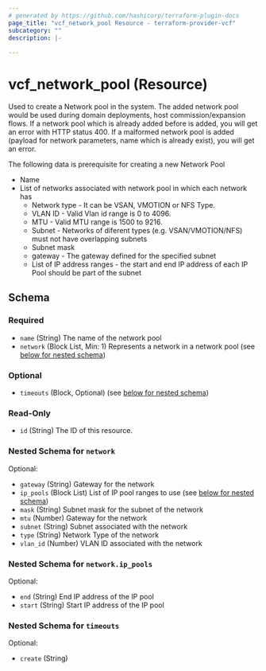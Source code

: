 ```yaml
---
# generated by https://github.com/hashicorp/terraform-plugin-docs
page_title: "vcf_network_pool Resource - terraform-provider-vcf"
subcategory: ""
description: |-
  
---
```


# vcf_network_pool (Resource)

Used to create a Network pool in the system. The added network pool would be used during domain deployments, host commission/expansion flows.
If a network pool which is already added before is added, you will get an error with HTTP status 400.
If a malformed network pool is added (payload for network parameters, name which is already exist), you will get an error.

The following data is prerequisite for creating a new Network Pool

* Name
* List of networks associated with network pool in which each network has
  * Network type - It can be VSAN, VMOTION or NFS Type.
  * VLAN ID - Valid Vlan id range is 0 to 4096.
  * MTU - Valid MTU range is 1500 to 9216.
  * Subnet - Networks of diferent types (e.g. VSAN/VMOTION/NFS) must not have overlapping subnets
  * Subnet mask
  * gateway - The gateway defined for the specified subnet
  * List of IP address ranges - the start and end IP address of each IP Pool should be part of the subnet


<!-- schema generated by tfplugindocs -->
## Schema

### Required

- `name` (String) The name of the network pool
- `network` (Block List, Min: 1) Represents a network in a network pool (see [below for nested schema](#nestedblock--network))

### Optional

- `timeouts` (Block, Optional) (see [below for nested schema](#nestedblock--timeouts))

### Read-Only

- `id` (String) The ID of this resource.

<a id="nestedblock--network"></a>
### Nested Schema for `network`

Optional:

- `gateway` (String) Gateway for the network
- `ip_pools` (Block List) List of IP pool ranges to use (see [below for nested schema](#nestedblock--network--ip_pools))
- `mask` (String) Subnet mask for the subnet of the network
- `mtu` (Number) Gateway for the network
- `subnet` (String) Subnet associated with the network
- `type` (String) Network Type of the network
- `vlan_id` (Number) VLAN ID associated with the network

<a id="nestedblock--network--ip_pools"></a>
### Nested Schema for `network.ip_pools`

Optional:

- `end` (String) End IP address of the IP pool
- `start` (String) Start IP address of the IP pool



<a id="nestedblock--timeouts"></a>
### Nested Schema for `timeouts`

Optional:

- `create` (String)


